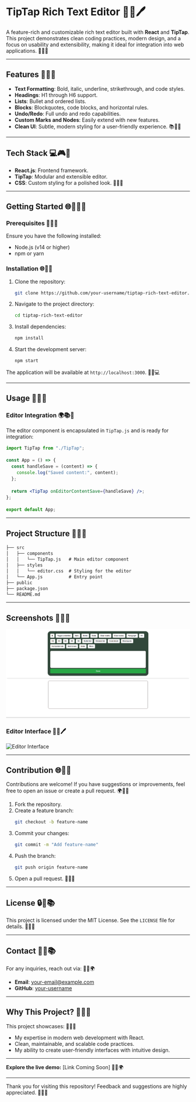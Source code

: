 # TipTap Rich Text Editor 🔧🌟🖊️

A feature-rich and customizable rich text editor built with **React** and **TipTap**. This project demonstrates clean coding practices, modern design, and a focus on usability and extensibility, making it ideal for integration into web applications. 🚀🎨🔐

---

## Features 🎯🔧🌟

- **Text Formatting**: Bold, italic, underline, strikethrough, and code styles.
- **Headings**: H1 through H6 support.
- **Lists**: Bullet and ordered lists.
- **Blocks**: Blockquotes, code blocks, and horizontal rules.
- **Undo/Redo**: Full undo and redo capabilities.
- **Custom Marks and Nodes**: Easily extend with new features.
- **Clean UI**: Subtle, modern styling for a user-friendly experience. 📚🎨🌌

---

## Tech Stack 💻🎮🔧

- **React.js**: Frontend framework.
- **TipTap**: Modular and extensible editor.
- **CSS**: Custom styling for a polished look. 📖📝🔄

---

## Getting Started 🌐🏃‍♂️🔧

### Prerequisites 💪🌐🎉

Ensure you have the following installed:

- Node.js (v14 or higher)
- npm or yarn

### Installation 🌐🚀📝

1. Clone the repository:

   ```bash
   git clone https://github.com/your-username/tiptap-rich-text-editor.git
   ```

2. Navigate to the project directory:

   ```bash
   cd tiptap-rich-text-editor
   ```

3. Install dependencies:

   ```bash
   npm install
   ```

4. Start the development server:
   ```bash
   npm start
   ```

The application will be available at `http://localhost:3000`. 🚀🎨💻

---

## Usage 🔧🌟🔐

### Editor Integration 🌍📚🔧

The editor component is encapsulated in `TipTap.js` and is ready for integration:

```jsx
import TipTap from "./TipTap";

const App = () => {
  const handleSave = (content) => {
    console.log("Saved content:", content);
  };

  return <TipTap onEditorContentSave={handleSave} />;
};

export default App;
```

---

## Project Structure 🔧🌟🎨

```
├── src
│   ├── components
│   │   └── TipTap.js   # Main editor component
│   ├── styles
│   │   └── editor.css  # Styling for the editor
│   └── App.js          # Entry point
├── public
├── package.json
└── README.md
```

---

## Screenshots 🎨🌄🔧

![image alt](https://github.com/smbgAlokk/TipTap-Text-Editor/blob/main/TipTap.png?raw=true)

### Editor Interface 🔧🌟🖊️

![Editor Interface](https://via.placeholder.com/800x400?text=Screenshot+Coming+Soon)

---

## Contribution 🌐💪🎉

Contributions are welcome! If you have suggestions or improvements, feel free to open an issue or create a pull request. 🌍🎉🔐

1. Fork the repository.
2. Create a feature branch:
   ```bash
   git checkout -b feature-name
   ```
3. Commit your changes:
   ```bash
   git commit -m "Add feature-name"
   ```
4. Push the branch:
   ```bash
   git push origin feature-name
   ```
5. Open a pull request. 🔧🌌🌟

---

## License 🔒🔧📚

This project is licensed under the MIT License. See the `LICENSE` file for details. 💎🔧🌟

---

## Contact 📧🔧📚

For any inquiries, reach out via: 🚀🎨🌍

- **Email**: your-email@example.com
- **GitHub**: [your-username](https://github.com/your-username)

---

## Why This Project? 🌟🌌🔧

This project showcases: 🎉🎨🔧

- My expertise in modern web development with React.
- Clean, maintainable, and scalable code practices.
- My ability to create user-friendly interfaces with intuitive design.

---

**Explore the live demo:** [Link Coming Soon] 🚀🔧🌍

---

Thank you for visiting this repository! Feedback and suggestions are highly appreciated. 🌟💎🎉
